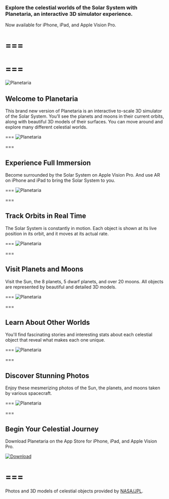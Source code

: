 
### Explore the celestial worlds of the Solar System with Planetaria, an interactive 3D simulator experience.
Now available for iPhone, iPad, and Apple Vision Pro. 

===
===
===
===

![Planetaria](images/planetaria/splash.png)
## Welcome to Planetaria
This brand new version of Planetaria is an interactive to-scale 3D simulator of the Solar System. You’ll see the planets and moons in their current orbits, along with beautiful 3D models of their surfaces. You can move around and explore many different celestial worlds. 

===
![Planetaria](images/planetaria/preview1.png)

===
## Experience Full Immersion
Become surrounded by the Solar System on Apple Vision Pro. And use AR on iPhone and iPad to bring the Solar System to you.

===
![Planetaria](images/planetaria/preview2.png)

===
## Track Orbits in Real Time
The Solar System is constantly in motion. Each object is shown at its live position in its orbit, and it moves at its actual rate.

===
![Planetaria](images/planetaria/preview3.png)

===
## Visit Planets and Moons
Visit the Sun, the 8 planets, 5 dwarf planets, and over 20 moons. All objects are represented by beautiful and detailed 3D models.

===
![Planetaria](images/planetaria/preview4.png)

===
## Learn About Other Worlds
You'll find fascinating stories and interesting stats about each celestial object that reveal what makes each one unique.

===
![Planetaria](images/planetaria/preview5.png)

===
## Discover Stunning Photos
Enjoy these mesmerizing photos of the Sun, the planets, and moons taken by various spacecraft.

===
![Planetaria](images/planetaria/preview6.png)

===
## Begin Your Celestial Journey
Download Planetaria on the App Store for iPhone, iPad, and Apple Vision Pro.

[![Download](download.svg)](https://apps.apple.com/us/app/planetaria/id1546887479)

===
===
Photos and 3D models of celestial objects provided by [NASA/JPL](https://images.nasa.gov/).
